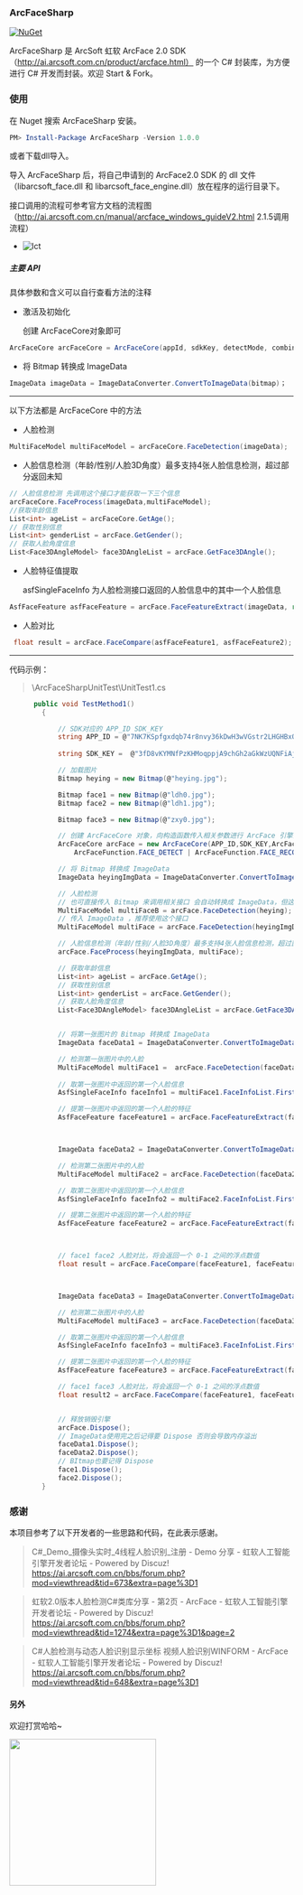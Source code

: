 ### ArcFaceSharp

[![NuGet](https://img.shields.io/badge/nuget-1.0.0-green.svg)](https://www.nuget.org/packages/ArcFaceSharp/)



ArcFaceSharp 是 ArcSoft 虹软 ArcFace 2.0 SDK （http://ai.arcsoft.com.cn/product/arcface.html） 的一个 C# 封装库，为方便进行 C# 开发而封装。欢迎 Start & Fork。

### 使用

在 Nuget 搜索 ArcFaceSharp 安装。

```powershell
PM> Install-Package ArcFaceSharp -Version 1.0.0
```

或者下载dll导入。

导入 ArcFaceSharp 后，将自己申请到的 ArcFace2.0 SDK 的 dll 文件 （libarcsoft_face.dll 和 libarcsoft_face_engine.dll）放在程序的运行目录下。

接口调用的流程可参考官方文档的流程图（http://ai.arcsoft.com.cn/manual/arcface_windows_guideV2.html 2.1.5调用流程）
- ![lct](/lct.jpg)

##### 主要 API

   具体参数和含义可以自行查看方法的注释

- 激活及初始化  

  创建 ArcFaceCore对象即可

```C#
ArcFaceCore arcFaceCore = ArcFaceCore(appId, sdkKey, detectMode, combinedMask,detectFaceOrientPriority, detectFaceMaxNum,detectFaceScaleVal)；
```

-  将 Bitmap 转换成 ImageData

```C#
ImageData imageData = ImageDataConverter.ConvertToImageData(bitmap)；
```



---



以下方法都是 ArcFaceCore 中的方法

-  人脸检测

```C#
MultiFaceModel multiFaceModel = arcFaceCore.FaceDetection(imageData);
```

- 人脸信息检测（年龄/性别/人脸3D角度）最多支持4张人脸信息检测，超过部分返回未知
```C#
// 人脸信息检测 先调用这个接口才能获取一下三个信息
arcFaceCore.FaceProcess(imageData,multiFaceModel);
//获取年龄信息
List<int> ageList = arcFaceCore.GetAge();
// 获取性别信息
List<int> genderList = arcFace.GetGender();
// 获取人脸角度信息
List<Face3DAngleModel> face3DAngleList = arcFace.GetFace3DAngle();
```

- 人脸特征值提取

  asfSingleFaceInfo 为人脸检测接口返回的人脸信息中的其中一个人脸信息
```C#
AsfFaceFeature asfFaceFeature = arcFace.FaceFeatureExtract(imageData, ref asfSingleFaceInfo);
```

- 人脸对比

```C#
 float result = arcFace.FaceCompare(asfFaceFeature1, asfFaceFeature2);
```



---



代码示例：

> \ArcFaceSharpUnitTest\UnitTest1.cs

```C#
      public void TestMethod1()
        {

            // SDK对应的 APP_ID SDK_KEY
            string APP_ID = @"7NK7KSpfgxdqb74r8nvy36kDwH3wVGstr2LHGHBxQ8LY";
 
            string SDK_KEY =  @"3fD8vKYMNfPzKHMoqppjA9chGh2aGkWzUQNFiAj7Yq63";

            // 加载图片
            Bitmap heying = new Bitmap(@"heying.jpg");

            Bitmap face1 = new Bitmap(@"ldh0.jpg");
            Bitmap face2 = new Bitmap(@"ldh1.jpg");

            Bitmap face3 = new Bitmap(@"zxy0.jpg");

            // 创建 ArcFaceCore 对象，向构造函数传入相关参数进行 ArcFace 引擎的初始化
            ArcFaceCore arcFace = new ArcFaceCore(APP_ID,SDK_KEY,ArcFaceDetectMode.IMAGE,
                ArcFaceFunction.FACE_DETECT | ArcFaceFunction.FACE_RECOGNITION | ArcFaceFunction.AGE | ArcFaceFunction.FACE_3DANGLE | ArcFaceFunction.GENDER,DetectionOrientPriority.ASF_OP_0_ONLY,50,32);

            // 将 Bitmap 转换成 ImageData
            ImageData heyingImgData = ImageDataConverter.ConvertToImageData(heying);

            // 人脸检测
            // 也可直接传入 Bitmap 来调用相关接口 会自动转换成 ImageData，但这里推荐用 ImageData
            MultiFaceModel multiFaceB = arcFace.FaceDetection(heying);
            // 传入 ImageData ，推荐使用这个接口
            MultiFaceModel multiFace = arcFace.FaceDetection(heyingImgData);

            // 人脸信息检测（年龄/性别/人脸3D角度）最多支持4张人脸信息检测，超过部分返回未知 这是官方文档的说明
            arcFace.FaceProcess(heyingImgData, multiFace);

            // 获取年龄信息
            List<int> ageList = arcFace.GetAge();
            // 获取性别信息
            List<int> genderList = arcFace.GetGender();
            // 获取人脸角度信息
            List<Face3DAngleModel> face3DAngleList = arcFace.GetFace3DAngle();


            // 将第一张图片的 Bitmap 转换成 ImageData
            ImageData faceData1 = ImageDataConverter.ConvertToImageData(face1);

            // 检测第一张图片中的人脸
            MultiFaceModel multiFace1 =  arcFace.FaceDetection(faceData1);
             
            // 取第一张图片中返回的第一个人脸信息
            AsfSingleFaceInfo faceInfo1 = multiFace1.FaceInfoList.First();

            // 提第一张图片中返回的第一个人脸的特征
            AsfFaceFeature faceFeature1 = arcFace.FaceFeatureExtract(faceData1, ref faceInfo1);



            ImageData faceData2 = ImageDataConverter.ConvertToImageData(face2);

            // 检测第二张图片中的人脸
            MultiFaceModel multiFace2 = arcFace.FaceDetection(faceData2);

            // 取第二张图片中返回的第一个人脸信息
            AsfSingleFaceInfo faceInfo2 = multiFace2.FaceInfoList.First();

            // 提第二张图片中返回的第一个人脸的特征
            AsfFaceFeature faceFeature2 = arcFace.FaceFeatureExtract(faceData2, ref faceInfo2);



            // face1 face2 人脸对比，将会返回一个 0-1 之间的浮点数值
            float result = arcFace.FaceCompare(faceFeature1, faceFeature2);



            ImageData faceData3 = ImageDataConverter.ConvertToImageData(face3);

            // 检测第二张图片中的人脸
            MultiFaceModel multiFace3 = arcFace.FaceDetection(faceData3);

            // 取第二张图片中返回的第一个人脸信息
            AsfSingleFaceInfo faceInfo3 = multiFace3.FaceInfoList.First();

            // 提第二张图片中返回的第一个人脸的特征
            AsfFaceFeature faceFeature3 = arcFace.FaceFeatureExtract(faceData3, ref faceInfo3);

            // face1 face3 人脸对比，将会返回一个 0-1 之间的浮点数值
            float result2 = arcFace.FaceCompare(faceFeature1, faceFeature3);


            // 释放销毁引擎
            arcFace.Dispose();
            // ImageData使用完之后记得要 Dispose 否则会导致内存溢出 
            faceData1.Dispose();
            faceData2.Dispose();
            // BItmap也要记得 Dispose
            face1.Dispose();
            face2.Dispose();         
        }
```





### 感谢
本项目参考了以下开发者的一些思路和代码，在此表示感谢。
> C#_Demo_摄像头实时_4线程人脸识别_注册 - Demo 分享 - 虹软人工智能引擎开发者论坛 - Powered by Discuz!
> https://ai.arcsoft.com.cn/bbs/forum.php?mod=viewthread&tid=673&extra=page%3D1

> 虹软2.0版本人脸检测C#类库分享 - 第2页 - ArcFace - 虹软人工智能引擎开发者论坛 - Powered by Discuz!
> https://ai.arcsoft.com.cn/bbs/forum.php?mod=viewthread&tid=1274&extra=page%3D1&page=2

> C#人脸检测与动态人脸识别显示坐标 视频人脸识别WINFORM - ArcFace - 虹软人工智能引擎开发者论坛 - Powered by Discuz!
> https://ai.arcsoft.com.cn/bbs/forum.php?mod=viewthread&tid=648&extra=page%3D1
> 
#### 另外
欢迎打赏哈哈~

<img src="/alipay.jpg" width="260"  />
